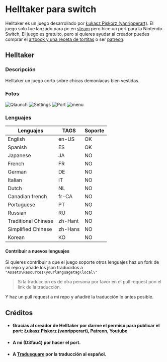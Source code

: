 # Helltaker para switch
Helltaker es un juego desarrollado por [Łukasz Piskorz (vanripperart)](https://twitter.com/vanripperart).
El juego solo fue lanzado para pc en [steam](https://store.steampowered.com/app/1289310/Helltaker/) pero hice un port para la Nintendo Switch, El juego es gratuito, pero si quieres ayudar al creador puedes comprar el [artbook y una receta de tortitas](https://store.steampowered.com/app/1298590/Helltaker_Artbook__Pancake_Recipe/) o ser [patreon](https://www.patreon.com/vanripper).
## Helltaker
### Descripción
Helltaker un juego corto sobre chicas demoníacas bien vestidas.
### Fotos
![Qlaunch](https://media.discordapp.net/attachments/519986961382113283/724541444169400372/ZfQ7.jpg)
![Settings](https://media.discordapp.net/attachments/519986961382113283/724541445339349042/G8rl.jpg)
![Port](https://media.discordapp.net/attachments/519986961382113283/724541446715342858/AZMR.jpg)
![menu](https://media.discordapp.net/attachments/519986961382113283/724541442143420466/DZxX.jpg)
### Lenguajes
| Lenguajes | TAGS | Soporte |
| -- | -- | -- |
| English | en-US | OK |
| Spanish | ES | OK |
| Japanese | JA | NO |
| French| FR | NO |
| German | DE | NO |
| Italian | IT | NO |
| Dutch | NL | NO |
| Canadian french | fr-CA | NO |
| Portuguese | PT | NO |
| Russian | RU | NO |
| Traditional Chinese | zh-Hant | NO |
| Simplified Chinese | zh-Hans | NO |
| Korean | KO | NO |

#### Contribuir a nuevos lenguajes
Si quieres contribuir a que el juego soporte otros lenguajes haz un fork de mi repo y añade los json traducidos a `"Assets\Resources\yourlanguagetag\local\"` 

> Si la traducción es de otra persona por favor en el pull request pon el link de la traducción.

Y haz un pull request a mi repo y añadiré la traducción lo antes posible.

## Créditos

* #### Gracias al creador de Helltaker por darme el permiso para publicar el port: [Łukasz Piskorz (vanripperart)](https://twitter.com/vanripperart), [Patreon](https://www.patreon.com/vanripper), [Youtube](https://www.youtube.com/user/vanripper17)
* #### A mi (D3fau4) por hacer el port.
* #### A [Tradusquare](https://tradusquare.es/ficha.php?helltaker) por la traducción al español.
